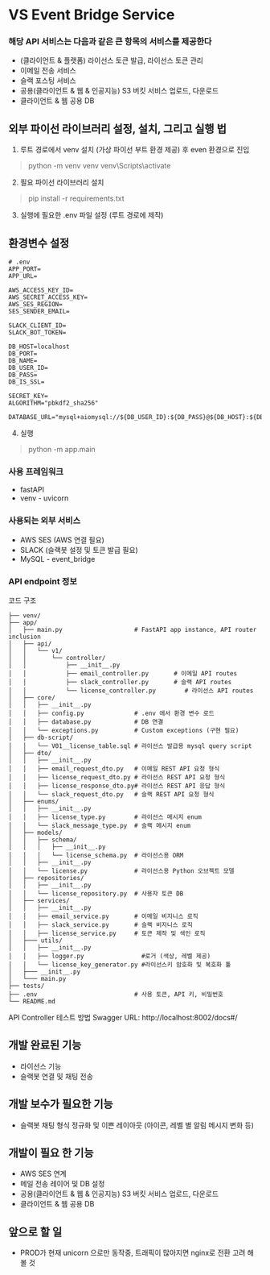 # VS Event Bridge Service

### 해당 API 서비스는 다음과 같은 큰 항목의 서비스를 제공한다

- (클라이언트 & 플랫폼) 라이선스 토큰 발급, 라이선스 토큰 관리
- 이메일 전송 서비스
- 슬랙 포스팅 서비스
- 공용(클라이언트 & 웹 & 인공지능) S3 버킷 서비스 업로드, 다운로드
- 클라이언트 & 웹 공용 DB

## 외부 파이선 라이브러리 설정, 설치, 그리고 실행 법

1. 루트 경로에서 venv 설치 (가상 파이선 부트 환경 제공) 후 even 환경으로 진입

> python -m venv venv
> venv\Scripts\activate

2. 필요 파이선 라이브러리 설치
> pip install -r requirements.txt

3. 실행에 필요한 .env 파일 설정 (루트 경로에 제작)

## 환경변수 설정
```
# .env
APP_PORT=
APP_URL=

AWS_ACCESS_KEY_ID=
AWS_SECRET_ACCESS_KEY=
AWS_SES_REGION=
SES_SENDER_EMAIL=

SLACK_CLIENT_ID=
SLACK_BOT_TOKEN=

DB_HOST=localhost
DB_PORT=
DB_NAME=
DB_USER_ID=
DB_PASS=
DB_IS_SSL=

SECRET_KEY=
ALGORITHM="pbkdf2_sha256"

DATABASE_URL="mysql+aiomysql://${DB_USER_ID}:${DB_PASS}@${DB_HOST}:${DB_PORT}/${DB_NAME}"
```

4. 실행

>python -m app.main


### 사용 프레임워크
- fastAPI
- venv - uvicorn

### 사용되는 외부 서비스
- AWS SES (AWS 연결 필요)
- SLACK (슬랙봇 설정 및 토큰 발급 필요)
- MySQL - event_bridge


### API endpoint 정보



코드 구조

```
├── venv/
├── app/
│   ├── main.py                    # FastAPI app instance, API router inclusion
│   ├── api/
│   │   └── v1/
│   │       └── controller/
│   │           ├── __init__.py
│   │           ├── email_controller.py       # 이메일 API routes
│   │           ├── slack_controller.py       # 슬랙 API routes
│   │           └── license_controller.py        # 라이선스 API routes
│   ├── core/
│   │   ├── __init__.py
│   │   ├── config.py              # .env 에서 환경 변수 로드
│   │   ├── database.py            # DB 연결
│   │   └── exceptions.py          # Custom exceptions (구현 필요)
│   ├── db-script/
│   │   └── V01__license_table.sql # 라이선스 발급용 mysql query script
│   ├── dto/
│   │   ├── __init__.py
│   │   ├── email_request_dto.py   # 이메일 REST API 요청 형식
│   │   ├── license_request_dto.py # 라이선스 REST API 요청 형식
│   │   ├── license_response_dto.py# 라이선스 REST API 응답 형식
│   │   └── slack_request_dto.py   # 슬랙 REST API 요청 형식
│   ├── enums/
│   │   ├── __init__.py
│   │   ├── license_type.py        # 라이선스 메시지 enum
│   │   └── slack_message_type.py  # 슬랙 메시지 enum
│   ├── models/
│   │   ├── schema/
│   │   │   ├── __init__.py
│   │   │   └── license_schema.py  # 라이선스용 ORM
│   │   ├── __init__.py
│   │   └── license.py             # 라이선스용 Python 오브젝트 모델
│   ├── repositories/
│   │   ├── __init__.py
│   │   └── license_repository.py  # 사용자 토큰 DB 
│   ├── services/
│   │   ├── __init__.py
│   │   ├── email_service.py       # 이메일 비지니스 로직
│   │   ├── slack_service.py       # 슬랙 비지니스 로직
│   │   ├── license_service.py     # 토큰 제작 및 색인 로직
│   ├─── utils/ 
│   │   ├── __init__.py
│   │   ├── logger.py                #로거 (색상, 레벨 제공)
│   │   └── license_key_generator.py #라이선스키 암호화 및 복호화 툴
│   ├─── __init__.py
│   └─── main.py
├── tests/
├── .env                           # 사용 토큰, API 키, 비밀번호
└── README.md
```

API Controller 테스트 방법
Swagger URL: http://localhost:8002/docs#/

## 개발 완료된 기능
- 라이선스 기능
- 슬랙봇 연결 및 채팅 전송

## 개발 보수가 필요한 기능
- 슬랙봇 채팅 형식 정규화 및 이쁜 레이아웃 (아이콘, 레벨 별 알림 메시지 변화 등)

## 개발이 필요 한 기능
- AWS SES 연계
- 메일 전송 레이어 및 DB 설정
- 공용(클라이언트 & 웹 & 인공지능) S3 버킷 서비스 업로드, 다운로드
- 클라이언트 & 웹 공용 DB

## 앞으로 할 일
- PROD가 현재 unicorn 으로만 동작중, 트래픽이 많아지면 nginx로 전환 고려 해 볼 것